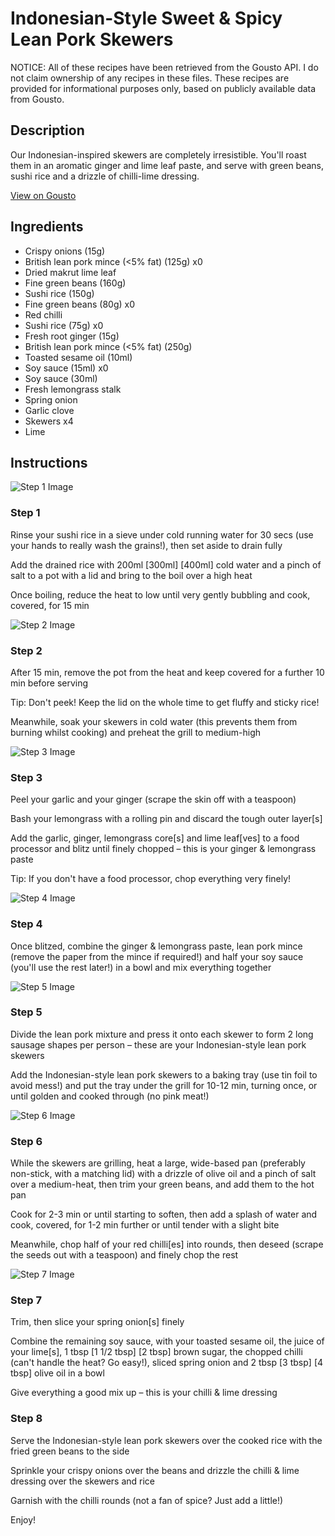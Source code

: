 # Indonesian-Style Sweet & Spicy Lean Pork Skewers

NOTICE: All of these recipes have been retrieved from the Gousto API. I do not claim ownership of any recipes in these files. These recipes are provided for informational purposes only, based on publicly available data from Gousto.

## Description

Our Indonesian-inspired skewers are completely irresistible. You'll roast them in an aromatic ginger and lime leaf paste, and serve with green beans, sushi rice and a drizzle of chilli-lime dressing. 

[View on Gousto](https://www.gousto.co.uk/recipes/cookbook/indonesian-style-sweet-spicy-lean-pork-skewers)

## Ingredients

- Crispy onions (15g)
- British lean pork mince (<5% fat) (125g) x0
- Dried makrut lime leaf
- Fine green beans (160g)
- Sushi rice (150g)
- Fine green beans (80g) x0
- Red chilli
- Sushi rice (75g) x0
- Fresh root ginger (15g)
- British lean pork mince (<5% fat) (250g)
- Toasted sesame oil (10ml)
- Soy sauce (15ml) x0
- Soy sauce (30ml)
- Fresh lemongrass stalk
- Spring onion
- Garlic clove
- Skewers x4
- Lime

## Instructions

![Step 1 Image](https://production-media.gousto.co.uk/cms/recipe-step-image/Step-1-1684841011027-x200.jpg)

### Step 1

Rinse your sushi rice in a sieve under cold running water for 30 secs (use your hands to really wash the grains!), then set aside to drain fully

Add the drained rice with 200ml <span class="text-purple">[300ml]</span> <span class="text-danger">[400ml]</span> cold water and a pinch of salt to a pot with a lid and bring to the boil over a high heat

Once boiling, reduce the heat to low until very gently bubbling and cook, covered, for 15 min

![Step 2 Image](https://production-media.gousto.co.uk/cms/recipe-step-image/Step-2-1684841014529-x200.jpg)

### Step 2

After 15 min, remove the pot from the heat and keep covered for a further 10 min before serving

Tip: Don't peek! Keep the lid on the whole time to get fluffy and sticky rice!

Meanwhile, soak your skewers in cold water (this prevents them from burning whilst cooking) and preheat the grill to medium-high

![Step 3 Image](https://production-media.gousto.co.uk/cms/recipe-step-image/Step-3-1684841018099-x200.jpg)

### Step 3

Peel your garlic and your ginger (scrape the skin off with a teaspoon)

Bash your lemongrass with a rolling pin and discard the tough outer layer[s]

Add the garlic, ginger, lemongrass core[s] and lime leaf[ves] to a food processor and blitz until finely chopped – this is your ginger & lemongrass paste

Tip: If you don't have a food processor, chop everything very finely!

![Step 4 Image](https://production-media.gousto.co.uk/cms/recipe-step-image/Step-4-1684841021462-x200.jpg)

### Step 4

Once blitzed, combine the ginger & lemongrass paste, lean pork mince (remove the paper from the mince if required!) and half your soy sauce (you'll use the rest later!) in a bowl and mix everything together

![Step 5 Image](https://production-media.gousto.co.uk/cms/recipe-step-image/Step-5-1684841024369-x200.jpg)

### Step 5

Divide the lean pork mixture and press it onto each skewer to form 2 long sausage shapes per person – these are your Indonesian-style lean pork skewers

Add the Indonesian-style lean pork skewers to a baking tray (use tin foil to avoid mess!) and put the tray under the grill for 10-12 min, turning once, or until golden and cooked through (no pink meat!)

![Step 6 Image](https://production-media.gousto.co.uk/cms/recipe-step-image/Step-6-1684841027030-x200.jpg)

### Step 6

While the skewers are grilling, heat a large, wide-based pan (preferably non-stick, with a matching lid) with a drizzle of olive oil and a pinch of salt over a medium-heat, then trim your green beans, and add them to the hot pan

Cook for 2-3 min or until starting to soften, then add a splash of water and cook, covered, for 1-2 min further or until tender with a slight bite

Meanwhile, chop half of your red chilli[es] into rounds, then deseed (scrape the seeds out with a teaspoon) and finely chop the rest

![Step 7 Image](https://production-media.gousto.co.uk/cms/recipe-step-image/Step-7-1684841030232-x200.jpg)

### Step 7

Trim, then slice your spring onion[s] finely

Combine the remaining soy sauce, with your toasted sesame oil, the juice of your lime[s], 1 tbsp <span class="text-purple">[1 1/2 tbsp] </span><span class="text-danger">[2 tbsp] </span>brown sugar, the chopped chilli (can't handle the heat? Go easy!), sliced spring onion and 2 tbsp <span class="text-purple">[3 tbsp]</span> <span class="text-danger">[4 tbsp] </span>olive oil in a bowl

Give everything a good mix up – this is your chilli & lime dressing

### Step 8

Serve the Indonesian-style lean pork skewers over the cooked rice with the fried green beans to the side

Sprinkle your crispy onions over the beans and drizzle the chilli & lime dressing over the skewers and rice

Garnish with the chilli rounds (not a fan of spice? Just add a little!)

Enjoy!


